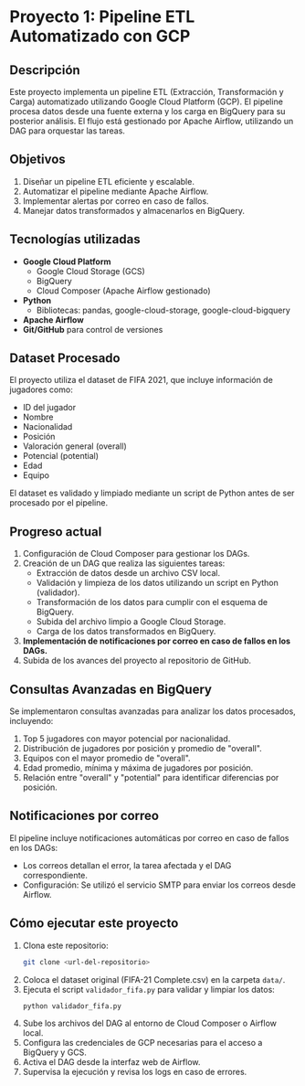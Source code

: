 # Proyecto 1: Pipeline ETL Automatizado con GCP

## Descripción
Este proyecto implementa un pipeline ETL (Extracción, Transformación y Carga) automatizado utilizando Google Cloud Platform (GCP). El pipeline procesa datos desde una fuente externa y los carga en BigQuery para su posterior análisis. El flujo está gestionado por Apache Airflow, utilizando un DAG para orquestar las tareas.

## Objetivos
1. Diseñar un pipeline ETL eficiente y escalable.
2. Automatizar el pipeline mediante Apache Airflow.
3. Implementar alertas por correo en caso de fallos.
4. Manejar datos transformados y almacenarlos en BigQuery.

## Tecnologías utilizadas
- **Google Cloud Platform**
  - Google Cloud Storage (GCS)
  - BigQuery
  - Cloud Composer (Apache Airflow gestionado)
- **Python**
  - Bibliotecas: pandas, google-cloud-storage, google-cloud-bigquery
- **Apache Airflow**
- **Git/GitHub** para control de versiones

## Dataset Procesado
El proyecto utiliza el dataset de FIFA 2021, que incluye información de jugadores como:
- ID del jugador
- Nombre
- Nacionalidad
- Posición
- Valoración general (overall)
- Potencial (potential)
- Edad
- Equipo

El dataset es validado y limpiado mediante un script de Python antes de ser procesado por el pipeline.

## Progreso actual
1. Configuración de Cloud Composer para gestionar los DAGs.
2. Creación de un DAG que realiza las siguientes tareas:
   - Extracción de datos desde un archivo CSV local.
   - Validación y limpieza de los datos utilizando un script en Python (validador).
   - Transformación de los datos para cumplir con el esquema de BigQuery.
   - Subida del archivo limpio a Google Cloud Storage.
   - Carga de los datos transformados en BigQuery.
3. **Implementación de notificaciones por correo en caso de fallos en los DAGs.**
4. Subida de los avances del proyecto al repositorio de GitHub.

## Consultas Avanzadas en BigQuery
Se implementaron consultas avanzadas para analizar los datos procesados, incluyendo:
1. Top 5 jugadores con mayor potencial por nacionalidad.
2. Distribución de jugadores por posición y promedio de "overall".
3. Equipos con el mayor promedio de "overall".
4. Edad promedio, mínima y máxima de jugadores por posición.
5. Relación entre "overall" y "potential" para identificar diferencias por posición.

## Notificaciones por correo
El pipeline incluye notificaciones automáticas por correo en caso de fallos en los DAGs:
- Los correos detallan el error, la tarea afectada y el DAG correspondiente.
- Configuración: Se utilizó el servicio SMTP para enviar los correos desde Airflow.

## Cómo ejecutar este proyecto
1. Clona este repositorio:
   ```bash
   git clone <url-del-repositorio>
   ```
2. Coloca el dataset original (FIFA-21 Complete.csv) en la carpeta `data/`.
3. Ejecuta el script `validador_fifa.py` para validar y limpiar los datos:
   ```bash
   python validador_fifa.py
   ```
4. Sube los archivos del DAG al entorno de Cloud Composer o Airflow local.
5. Configura las credenciales de GCP necesarias para el acceso a BigQuery y GCS.
6. Activa el DAG desde la interfaz web de Airflow.
7. Supervisa la ejecución y revisa los logs en caso de errores.
